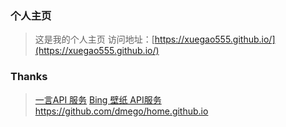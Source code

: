 ### 个人主页

> 这是我的个人主页
>访问地址：[https://xuegao555.github.io/](https://xuegao555.github.io/)

### Thanks

> [一言API 服务](http://hitokoto.cn/)
> [Bing 壁纸 API服务](https://github.com/xCss/bing/) 
> https://github.com/dmego/home.github.io
